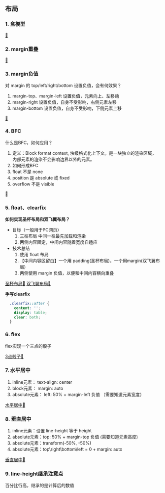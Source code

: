 ## 布局

### 1. 盒模型

[🌰](../demos/css-demo-01.html)

### 2. margin重叠

[🌰](../demos/css-demo-02.html)

### 3. margin负值

对 margin 的 top/left/right/bottom 设置负值，会有何效果？

1. margin-top、margin-left 设置负值，元素向上、左移动
2. margin-right 设置负值，自身不受影响，右侧元素左移
3. margin-bottom 设置负值，自身不受影响，下侧元素上移

[🌰](../demos/css-demo-03.html)

### 4. BFC

什么是BFC，如何应用？

1. 定义：Block format context, 块级格式化上下文。是一块独立的渲染区域，内部元素的渲染不会影响边界以外的元素。
2. 如何形成BFC
  1. float 不是 none
  2. position 是 absolute 或 fixed
  3. overflow 不是 visible

[🌰](../demos/css-demo-04.html)

### 5. float、clearfix

**如何实现圣杯布局和双飞翼布局？**

+ 目标（一般用于PC网页）
  1. 三栏布局 中间一栏最先加载和渲染
  2. 两侧内容固定，中间内容随着宽度自适应
+ 技术总结
  1. 使用 float 布局
  2. 【中间内容区留白】一个用 padding(圣杯布局)，一个用margin(双飞翼布局)
  3. 两侧使用 margin 负值，以便和中间内容横向重叠

[圣杯布局🌰](./css-demo-05.html)
[双飞翼布局🌰](./css-demo-06.html)

**手写clearfix**

```css
  .clearfix::after {
    content: '';
    display: table;
    clear: both;
  }
```

### 6. flex

flex实现一个三点的骰子

[3点骰子🌰](./css-demo-07.html)

### 7. 水平居中

1. inline元素： text-align: center
2. block元素： margin: auto
3. absolute元素： left: 50% + margin-left 负值 （需要知道元素宽度）

[水平居中🌰](./css-demo-08.html)
### 8. 垂直居中

1. inline元素：设置 line-height 等于 height
2. absolute元素：top: 50% + margin-top 负值  (需要知道元素高度)
3. absolute元素：transform(-50%, -50%)
4. absolute元素：top\right\bottom\left = 0 + margin: auto

[垂直居中🌰](./css-demo-09.html)

### 9. line-height继承注意点

百分比行高，继承的是计算后的数值


